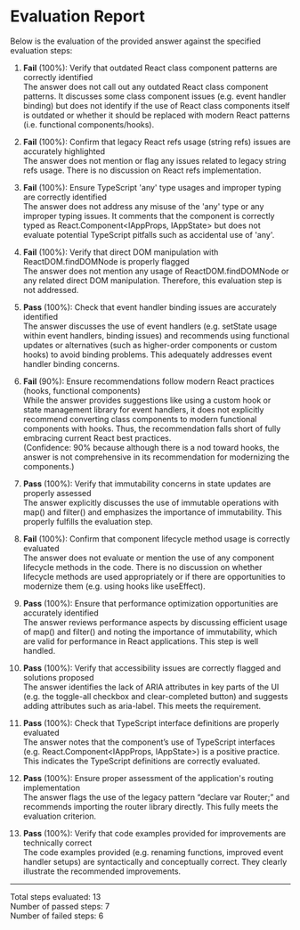 # Evaluation Report

Below is the evaluation of the provided answer against the specified evaluation steps:

1. **Fail** (100%): Verify that outdated React class component patterns are correctly identified  
   The answer does not call out any outdated React class component patterns. It discusses some class component issues (e.g. event handler binding) but does not identify if the use of React class components itself is outdated or whether it should be replaced with modern React patterns (i.e. functional components/hooks).

2. **Fail** (100%): Confirm that legacy React refs usage (string refs) issues are accurately highlighted  
   The answer does not mention or flag any issues related to legacy string refs usage. There is no discussion on React refs implementation.

3. **Fail** (100%): Ensure TypeScript 'any' type usages and improper typing are correctly identified  
   The answer does not address any misuse of the 'any' type or any improper typing issues. It comments that the component is correctly typed as React.Component<IAppProps, IAppState> but does not evaluate potential TypeScript pitfalls such as accidental use of 'any'.

4. **Fail** (100%): Verify that direct DOM manipulation with ReactDOM.findDOMNode is properly flagged  
   The answer does not mention any usage of ReactDOM.findDOMNode or any related direct DOM manipulation. Therefore, this evaluation step is not addressed.

5. **Pass** (100%): Check that event handler binding issues are accurately identified  
   The answer discusses the use of event handlers (e.g. setState usage within event handlers, binding issues) and recommends using functional updates or alternatives (such as higher-order components or custom hooks) to avoid binding problems. This adequately addresses event handler binding concerns.

6. **Fail** (90%): Ensure recommendations follow modern React practices (hooks, functional components)  
   While the answer provides suggestions like using a custom hook or state management library for event handlers, it does not explicitly recommend converting class components to modern functional components with hooks. Thus, the recommendation falls short of fully embracing current React best practices.  
   (Confidence: 90% because although there is a nod toward hooks, the answer is not comprehensive in its recommendation for modernizing the components.)

7. **Pass** (100%): Verify that immutability concerns in state updates are properly assessed  
   The answer explicitly discusses the use of immutable operations with map() and filter() and emphasizes the importance of immutability. This properly fulfills the evaluation step.

8. **Fail** (100%): Confirm that component lifecycle method usage is correctly evaluated  
   The answer does not evaluate or mention the use of any component lifecycle methods in the code. There is no discussion on whether lifecycle methods are used appropriately or if there are opportunities to modernize them (e.g. using hooks like useEffect).

9. **Pass** (100%): Ensure that performance optimization opportunities are accurately identified  
   The answer reviews performance aspects by discussing efficient usage of map() and filter() and noting the importance of immutability, which are valid for performance in React applications. This step is well handled.

10. **Pass** (100%): Verify that accessibility issues are correctly flagged and solutions proposed  
    The answer identifies the lack of ARIA attributes in key parts of the UI (e.g. the toggle-all checkbox and clear-completed button) and suggests adding attributes such as aria-label. This meets the requirement.

11. **Pass** (100%): Check that TypeScript interface definitions are properly evaluated  
    The answer notes that the component’s use of TypeScript interfaces (e.g. React.Component<IAppProps, IAppState>) is a positive practice. This indicates the TypeScript definitions are correctly evaluated.

12. **Pass** (100%): Ensure proper assessment of the application's routing implementation  
    The answer flags the use of the legacy pattern “declare var Router;” and recommends importing the router library directly. This fully meets the evaluation criterion.

13. **Pass** (100%): Verify that code examples provided for improvements are technically correct  
    The code examples provided (e.g. renaming functions, improved event handler setups) are syntactically and conceptually correct. They clearly illustrate the recommended improvements.

---

Total steps evaluated: 13  
Number of passed steps: 7  
Number of failed steps: 6